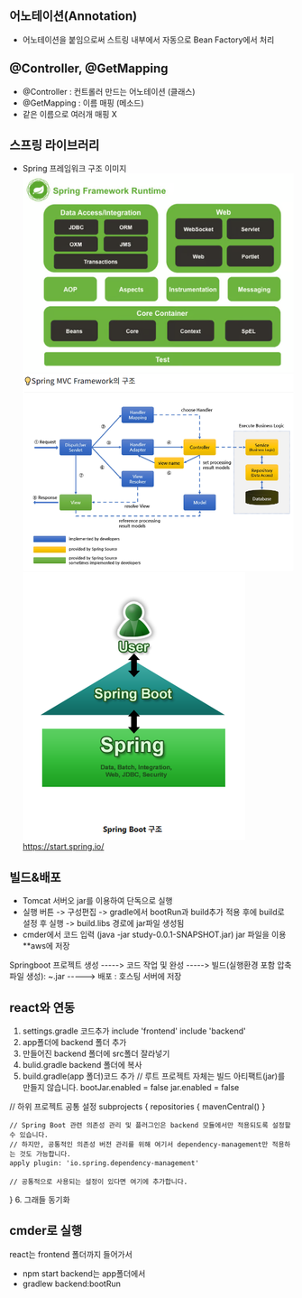 ## 어노테이션(Annotation)
- 어노테이션을 붙임으로써 스트링 내부에서 자동으로 Bean Factory에서 처리        

## @Controller, @GetMapping
- @Controller : 컨트롤러 만드는 어노테이션 (클래스)
- @GetMapping : 이름 매핑 (메소드)
- 같은 이름으로 여러개 매핑 X

## 스프링 라이브러리
- Spring 프레임워크 구조 이미지
![alt text](image.png)
![alt text](image-1.png)
![alt text](image-2.png)
https://start.spring.io/

## 빌드&배포
- Tomcat 서버오 jar를 이용하여 단독으로 실행
- 실행 버튼 -> 구성편집 -> gradle에서 bootRun과 build추가
적용 후에 build로 설정 후 실행
-> build.libs 경로에 jar파일 생성됨
- cmder에서 코드 입력
(java -jar study-0.0.1-SNAPSHOT.jar)
jar 파일을 이용 **aws에 저장

Springboot 프로젝트 생성 -----> 코드 작업 및 완성 -----> 빌드(실행환경 포함 압축파일 생성): ~.jar -----> 배포 : 호스팅 서버에 저장


## react와 연동
1. settings.gradle 코드추가
include 'frontend'
include 'backend'
2. app폴더에 backend 폴더 추가
3. 만들어진 backend 폴더에 src폴더 잘라넣기
4. bulid.gradle backend 폴더에 복사
5. build.gradle(app 폴더)코드 추가
// 루트 프로젝트 자체는 빌드 아티팩트(jar)를 만들지 않습니다.
bootJar.enabled = false
jar.enabled = false

// 하위 프로젝트 공통 설정
subprojects {
    repositories {
        mavenCentral()
    }

    // Spring Boot 관련 의존성 관리 및 플러그인은 backend 모듈에서만 적용되도록 설정할 수 있습니다.
    // 하지만, 공통적인 의존성 버전 관리를 위해 여기서 dependency-management만 적용하는 것도 가능합니다.
    apply plugin: 'io.spring.dependency-management'

    // 공통적으로 사용되는 설정이 있다면 여기에 추가합니다.
}
6. 그래들 동기화

## cmder로 실행
react는 frontend 폴더까지 들어가서 
- npm start
backend는 app폴더에서
- gradlew backend:bootRun
